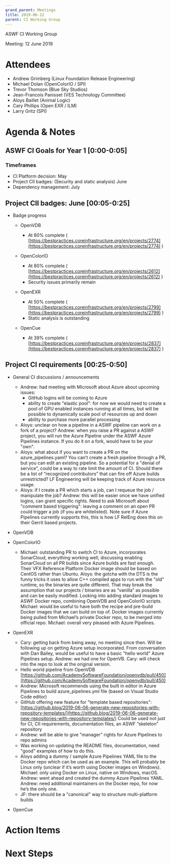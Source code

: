 ```yaml
---
grand_parent: Meetings
title: 2019-06-12
parent: CI Working Group
---
```

ASWF CI Working Group

Meeting: 12 June 2019

# Attendees

* Andrew Grimberg (Linux Foundation Release Engineering)
* Michael Dolan (OpenColorIO / SPI)
* Trevor Thomson (Blue Sky Studios)
* Jean-Francois Panisset (VES Technology Committee)
* Aloys Baillet (Animal Logic)
* Cary Phillips (Open EXR / ILM)
* Larry Gritz (SPI)

# Agenda & Notes

## ASWF CI Goals for Year 1 [0:00-0:05]

### Timeframes

* CI Platform decision: May
* Project CII badges: (Security and static analysis) June
* Dependency management: July

## Project CII badges: June [00:05-0:25]

* Badge progress
    * OpenVDB
        * At 80% complete ( [https://bestpractices.coreinfrastructure.org/en/projects/2774](https://bestpractices.coreinfrastructure.org/en/projects/2774) )
    * OpenColorIO
        * At 80% complete ( [https://bestpractices.coreinfrastructure.org/en/projects/2612](https://bestpractices.coreinfrastructure.org/en/projects/2612) )
        * Security issues primarily remain
    * OpenEXR
        * At 50% complete ( [https://bestpractices.coreinfrastructure.org/en/projects/2799](https://bestpractices.coreinfrastructure.org/en/projects/2799) )
        * Static analysis is outstanding

    * OpenCue
        * At 39% complete ( [https://bestpractices.coreinfrastructure.org/en/projects/2837](https://bestpractices.coreinfrastructure.org/en/projects/2837) )

## Project CI requirements [00:25-0:50]

* General CI discussions / announcements
    * Andrew: had meeting with Microsoft about Azure about upcoming issues:
        * GitHub logins will be coming to Azure
        * ability to create "elastic pool": for now we would need to create a pool of GPU enabled instances running at all times, but will be possible to dynamically scale pool of resources up and down
        * ability to purchase more parallel processing
    * Aloys: unclear on how a pipeline in a ASWF pipeline can work on a fork of a project? Andrew: when you raise a PR against a ASWF project, you will run the Azure Pipeline under the ASWF Azure Pipelines instance. If you do it on a fork, would have to be your "own".
    * Aloys: what about if you want to create a PR on the azure_pipelines.yaml? You can’t create a fresh pipeline through a PR, but you can edit an existing pipeline. So a potential for a "denial of service", could be a way to rate limit the amount of CI. Should there be a list of “recognized contributors” that can fire off Azure builds unrestricted? LF Engineering will be keeping track of Azure resource usage.
    * Aloys: if I create a PR which starts a job, can I requeue the job / manipulate the job? Andrew: this will be easier once we have unified logins, can grant specific rights. Need to ask Microsoft about "comment based triggering": leaving a comment on an open PR could trigger a job (if you are whitelisted). Note sure if Azure Pipelines currently supports this, this is how LF RelEng does this on their Gerrit based projects.
* OpenVDB
* OpenColorIO
    * Michael: outstanding PR to switch CI to Azure, incorporates SonarCloud, everything working well, discussing enabling SonarCloud on all PR builds since Azure builds are fast enough. Their VFX Reference Platform Docker image should be based on CentOS rather than Ubuntu. Aloys: the gotcha with the DTS is the funny tricks it uses to allow C++ compiled apps to run with the "old" runtime, so the binaries are quite different. That may break the assumption that our projects / binaries are as “vanilla” as possible and can be easily modified. Looking into adding standard images to ASWF Docker repo, combining OpenVDB and OpenColorIO scripts. Michael: would be useful to have both the recipe and pre-build Docker images that we can build on top of. Docker images currently being pulled from Michael’s private Docker repo, to be merged into official repo. Michael: overall very pleased with Azure Pipelines.
* OpenEXR
    * Cary: getting back from being away, no meeting since then. Will be following up on getting Azure setup incorporated. From conversation with Dan Bailey, would be useful to have a basic "hello world" Azure Pipelines setup. Andrew: we had one for OpenVB. Cary: will check into the repo to look at the original version.
    * Hello world pipeline from OpenVDB [https://github.com/AcademySoftwareFoundation/openvdb/pull/450](https://github.com/AcademySoftwareFoundation/openvdb/pull/450)
    * Andrew: Microsoft recommends using the built in editor in Azure Pipelines to build azure_pipelines.yml file (based on Visual Studio Code editor)
    * GitHub offering new feature for "template based repositories": [https://github.blog/2019-06-06-generate-new-repositories-with-repository-templates/](https://github.blog/2019-06-06-generate-new-repositories-with-repository-templates/) Could be used not just for CI, CII requirements, documentation files, an ASWF “skeleton” repository
    * Andrew: will be able to give "manager" rights for Azure Pipelines to repo admins
    * Was working on updating the README  files, documentation, need "good" examples of how to do this.
    * Aloys adding a dummy / sample Azure Pipelines YAML file to the Docker repo which can be used as an example. This will probably be Linux only (unclear if it’s worth using Docker images on Windows). Michael: only using Docker on Linux, native on Windows, macOS. Andrew: went ahead and created the dummy Azure Pipelines YAML. Andrew: need additional maintainers on the Docker repo, for now he’s the only one.
    * JF: there should be a "canonical" way to structure multi-platform builds

* OpenCue

# Action Items

# Next Steps

